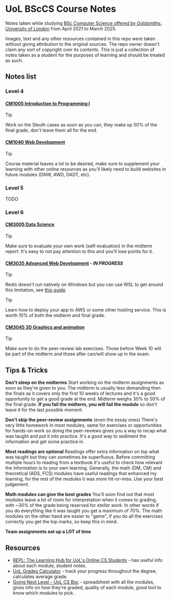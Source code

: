 # UoL BScCS Course Notes
Notes taken while studying [BSc Computer Science offered by Goldsmiths, University of London](https://www.london.ac.uk/study/courses/undergraduate/bsc-computer-science) from April 2021 to March 2025.

Images, text and any other resources contained in this repo were taken without giving attribution to the original sources. The repo owner doesn't claim any sort of copyright over its contents. This is just a collection of notes taken as a student for the purposes of learning and should be treated as such.

## Notes list
### Level 4
#### [CM1005 Introduction to Programming I](./Introduction%20to%20Programming%20I/sumary.md)
> [!TIP] 
> Work on the Sleuth cases as soon as you can, they make up 50% of the final grade, don't leave them all for the end.

#### [CM1040 Web Development](./Web%20Development/summary.md)
> [!TIP] 
> Course material leaves a lot to be desired, make sure to supplement your learning with other online resources as you'll likely need to build websites in future modules (DNW, AWD, DADT, etc).

### Level 5
TODO

### Level 6
#### [CM3005 Data Science](./Data%20Science/notes.md)
>[!TIP]
> Make sure to evaluate your own work (self-evaluation) in the midterm report. It's easy to not pay attention to this and you'll lose points for it.

#### [CM3035 Advanced Web Development](./Advanced%20Web%20Development/summary.md) - *IN PROGRESS*
> [!TIP]
> Redis doesn't run natively on Windows but you can use WSL to get around this limitation, see [this guide](https://redis.io/docs/latest/operate/oss_and_stack/install/archive/install-redis/install-redis-on-windows/).

> [!TIP]
> Learn how to deploy your app to AWS or some other hosting service. This is worth 10% of both the midterm and final grade.

#### [CM3045 3D Graphics and animation](./3D%20Graphics%20&%20Animation/summary.md)
> [!TIP] 
> Make sure to do the peer-review lab exercises. Those before Week 10 will be part of the midterm and those after can/will show up in the exam.

## Tips & Tricks
**Don't sleep on the midterms**
Start working on the midterm assignments as soon as they're given to you. The midterm is usually less demanding then the finals as it covers only the first 10 weeks of lectures and it's a good opportunity to get a good grade at the end. Midterm weighs 30% to 50% of the final grade. **If you fail the midterm, you will fail the module** so don't leave it for the last possible moment.

**Don't skip the peer-review assignments** (even the essay ones)
There's very little homework in most modules, same for exercises or opportunities for hands-on work so doing the peer-reviews gives you a way to recap what was taught and put it into practice. It's a good way to sediment the information and get some practice in.

**Most readings are optional**
Readings offer extra information on top what was taught but they can sometimes be superfluous. Before committing multiple hours to reading from a textbook it's useful to check how relevant the information is to your own learning. Generally, the math (DM, CM) and theoretical (ADS, FCS) modules have useful readings that enhanced my learning, for the rest of the modules it was more hit-or-miss. Use your best judgement.

**Math modules can give the best grades**
You'll soon find out that most modules leave a lot of room for interpretation when it comes to grading, with *~30%* of the grade being reserved for *stellar work*. In other words if you do everything like it was taught you get a maximum of 70%. The math modules on the other hand are easier to "game", if you do all the exercises correctly you get the top marks, so keep this in mind.

**Team assignments eat up a LOT of time**


## Resources
- [REPL: The Learning Hub for UoL's Online CS Students](https://world-class.github.io/REPL/) - has useful info about each module, student notes.
- [UoL Grades Calculator](https://uol-grades-calculator.readthedocs.io/en/latest/) - track your progress throughout the degree, calculates average grade.
- [Going Next Level - UoL CS Bsc](https://docs.google.com/spreadsheets/d/1vyRqV4BVxZx9nVJvLJtUYI19aAgChu-4aPunoVS7uAg/edit?usp=sharing) - spreadsheet with all the modules, gives info on how they're graded, quality of each module, good tool to know which modules to pick.